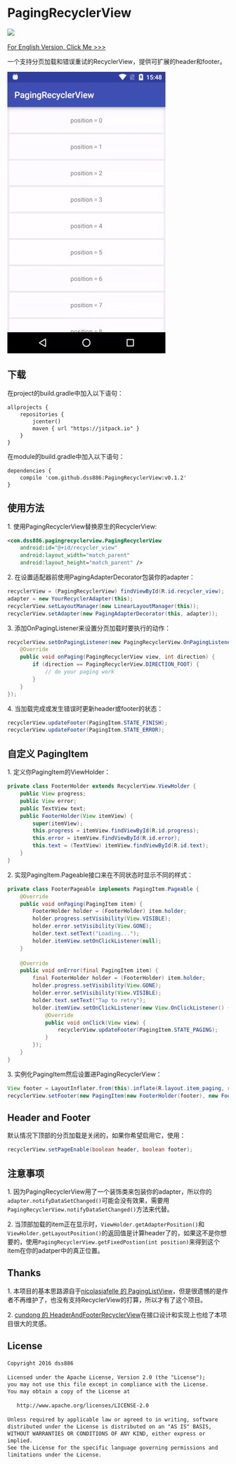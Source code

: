 # PagingRecyclerView

[![](https://jitpack.io/v/dss886/PagingRecyclerView.svg)](https://jitpack.io/#dss886/PagingRecyclerView)

[For English Version, Click Me >>>](/README.md)

一个支持分页加载和错误重试的RecyclerView，提供可扩展的header和footer。

![Demo](/1.gif)

## 下载

在project的build.gradle中加入以下语句：

~~~
allprojects {
	repositories {
		jcenter()
		maven { url "https://jitpack.io" }
	}
}
~~~

在module的build.gradle中加入以下语句：

~~~
dependencies {
	compile 'com.github.dss886:PagingRecyclerView:v0.1.2'
}
~~~

## 使用方法

1\. 使用PagingRecyclerView替换原生的RecyclerView:

~~~xml
<com.dss886.pagingrecyclerview.PagingRecyclerView
    android:id="@+id/recycler_view"
    android:layout_width="match_parent"
    android:layout_height="match_parent" />
~~~

2\. 在设置适配器前使用PagingAdapterDecorator包装你的adapter：

~~~java
recyclerView = (PagingRecyclerView) findViewById(R.id.recycler_view);
adapter = new YourRecyclerAdapter(this);
recyclerView.setLayoutManager(new LinearLayoutManager(this));
recyclerView.setAdapter(new PagingAdapterDecorator(this, adapter));
~~~

3\. 添加OnPagingListener来设置分页加载时要执行的动作：

~~~java
recyclerView.setOnPagingListener(new PagingRecyclerView.OnPagingListener() {
    @Override
    public void onPaging(PagingRecyclerView view, int direction) {
        if (direction == PagingRecyclerView.DIRECTION_FOOT) {
            // do your paging work
        }
    }
});
~~~

4\. 当加载完成或发生错误时更新header或footer的状态：

~~~java
recyclerView.updateFooter(PagingItem.STATE_FINISH);
recyclerView.updateFooter(PagingItem.STATE_ERROR);
~~~

## 自定义 PagingItem

1\. 定义你PagingItem的ViewHolder：

~~~java
private class FooterHolder extends RecyclerView.ViewHolder {
    public View progress;
    public View error;
    public TextView text;
    public FooterHolder(View itemView) {
        super(itemView);
        this.progress = itemView.findViewById(R.id.progress);
        this.error = itemView.findViewById(R.id.error);
        this.text = (TextView) itemView.findViewById(R.id.text);
    }
}

~~~

2\. 实现PagingItem.Pageable接口来在不同状态时显示不同的样式：

~~~java
private class FooterPageable implements PagingItem.Pageable {
    @Override
    public void onPaging(PagingItem item) {
        FooterHolder holder = (FooterHolder) item.holder;
        holder.progress.setVisibility(View.VISIBLE);
        holder.error.setVisibility(View.GONE);
        holder.text.setText("Loading...");
        holder.itemView.setOnClickListener(null);
    }

    @Override
    public void onError(final PagingItem item) {
        final FooterHolder holder = (FooterHolder) item.holder;
        holder.progress.setVisibility(View.GONE);
        holder.error.setVisibility(View.VISIBLE);
        holder.text.setText("Tap to retry");
        holder.itemView.setOnClickListener(new View.OnClickListener() {
            @Override
            public void onClick(View view) {
                recyclerView.updateFooter(PagingItem.STATE_PAGING);
            }
        });
    }
}
~~~

3\. 实例化PagingItem然后设置进PagingRecyclerView：

~~~java
View footer = LayoutInflater.from(this).inflate(R.layout.item_paging, recyclerView, false);
recyclerView.setFooter(new PagingItem(new FooterHolder(footer), new FooterPageable()));
~~~

## Header and Footer

默认情况下顶部的分页加载是关闭的，如果你希望启用它，使用：

~~~java
recyclerView.setPageEnable(boolean header, boolean footer);
~~~

## 注意事项

1\. 因为PagingRecyclerView用了一个装饰类来包装你的adapter，所以你的`adapter.notifyDataSetChanged()`可能会没有效果，需要用`PagingRecyclerView.notifyDataSetChanged()`方法来代替。

2\. 当顶部加载的item正在显示时，`ViewHolder.getAdapterPosition()`和`ViewHolder.getLayoutPosition()`的返回值是计算header了的，如果这不是你想要的，使用`PagingRecyclerView.getFixedPostion(int position)`来得到这个item在你的adatper中的真正位置。

## Thanks

1\. 本项目的基本思路源自于[nicolasjafelle 的 PagingListView](https://github.com/nicolasjafelle/PagingListView)，但是很遗憾的是作者不再维护了，也没有支持RecyclerView的打算，所以才有了这个项目。

2\. [cundong 的 HeaderAndFooterRecyclerView](https://github.com/cundong/HeaderAndFooterRecyclerView)在接口设计和实现上也给了本项目很大的灵感。

## License

~~~
Copyright 2016 dss886

Licensed under the Apache License, Version 2.0 (the "License");
you may not use this file except in compliance with the License.
You may obtain a copy of the License at

   http://www.apache.org/licenses/LICENSE-2.0

Unless required by applicable law or agreed to in writing, software
distributed under the License is distributed on an "AS IS" BASIS,
WITHOUT WARRANTIES OR CONDITIONS OF ANY KIND, either express or implied.
See the License for the specific language governing permissions and
limitations under the License.
~~~
